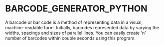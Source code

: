 # BARCODE_GENERATOR_PYTHON
A barcode or bar code is a method of representing data in a visual, machine-readable form. Initially, barcodes represented data by varying the widths, spacings and sizes of parallel lines. You can easily create 'n' number of barcodes within couple seconds using this program. 
